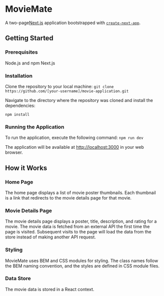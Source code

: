 # MovieMate

A two-page[Next.js](https://nextjs.org/) application bootstrapped with [`create-next-app`](https://github.com/vercel/next.js/tree/canary/packages/create-next-app).

## Getting Started

### Prerequisites

Node.js and npm
Next.js

### Installation

Clone the repository to your local machine:
```git clone https://github.com/[your-username]/movie-application.git```

Navigate to the directory where the repository was cloned and install the dependencies:

```cd movie-application
npm install
```

### Running the Application

To run the application, execute the following command:
```npm run dev```

The application will be available at [http://localhost:3000](http://localhost:3000) in your web browser.

## How it Works

### Home Page

The home page displays a list of movie poster thumbnails. Each thumbnail is a link that redirects to the movie details page for that movie.

### Movie Details Page

The movie details page displays a poster, title, description, and rating for a movie. The movie data is fetched from an external API the first time the page is visited. Subsequent visits to the page will load the data from the store instead of making another API request.

### Styling

MovieMate uses BEM and CSS modules for styling. The class names follow the BEM naming convention, and the styles are defined in CSS module files.

### Data Store

The movie data is stored in a React context.
